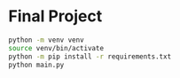 # Final Project

```bash
python -m venv venv
source venv/bin/activate
python -m pip install -r requirements.txt
python main.py
```
